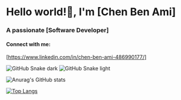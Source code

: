 # Hello world!👋, I'm [Chen Ben Ami]

### A passionate [Software Developer]

#### Connect with me:

[https://www.linkedin.com/in/chen-ben-ami-486990177/]

![GitHub Snake dark](https://github.com/chenba12/chenba12/blob/output/github-snake-dark.svg#gh-dark-mode-only) 
![GitHub Snake light](https://github.com/chenba12/chenba12/blob/output/github-snake.svg#gh-light-mode-only) 

![Anurag's GitHub stats](https://github-readme-stats.vercel.app/api?username=chenba12&show_icons=true&hide_border=true&theme=transparent) 

[![Top Langs](https://github-readme-stats.vercel.app/api/top-langs/?username=chenba12&layout=compact&hide_border=true&theme=transparent)](https://github.com/anuraghazra/github-readme-stats)

<!--
**chenba12/chenba12** is a ✨ _special_ ✨ repository because its `README.md` (this file) appears on your GitHub profile.

Here are some ideas to get you started:

- 🔭 I’m currently working on ...
- 🌱 I’m currently learning ...
- 👯 I’m looking to collaborate on ...
- 🤔 I’m looking for help with ...
- 💬 Ask me about ...
- 📫 How to reach me: ...
- 😄 Pronouns: ...
- ⚡ Fun fact: ...
-->
